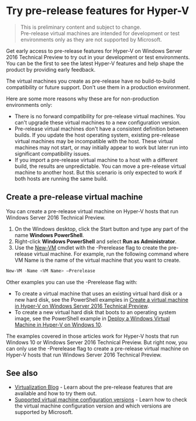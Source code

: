 # Try pre-release features for Hyper-V

> This is preliminary content and subject to change.  
  Pre-release virtual machines are intended for development or test environments only as they are not supported by Microsoft.

Get early access to pre-release features for Hyper-V on Windows Server 2016 Technical Preview to try out in your development or test environments. You can be the first to see the latest Hyper-V features and help shape the product by providing early feedback.

The virtual machines you create as pre-release have no build-to-build compatibility or future support.  Don't use them in a production environment.

Here are some more reasons why these are for non-production environments only:

* There is no forward compatibility for pre-release virtual machines. You can't upgrade these virtual machines to a new configuration version. 
* Pre-release virtual machines don't have a consistent definition between builds. If you update the host operating system, existing pre-release virtual machines may be incompatible with the host. These virtual machines may not start, or may initially appear to work but later run into significant compatibility issues.
* If you import a pre-release virtual machine to a host with a different build, the results are unpredictable. You can move a pre-release virtual machine to another host. But this scenario is only expected to work if both hosts are running the same build. 

## Create a pre-release virtual machine

You can create a pre-release virtual machine on Hyper-V hosts that run Windows Server 2016 Technical Preview.

1. On the Windows desktop, click the Start button and type any part of the name **Windows PowerShell**.
2. Right-click **Windows PowerShell** and select **Run as Administrator**.
3. Use the [New-VM](https://technet.microsoft.com/library/hh848537.aspx) cmdlet with the -Prerelease flag to create the pre-release virtual machine. For example, run the following command where VM Name is the name of the virtual machine that you want to create.

``` PowerShell
New-VM -Name <VM Name> –Prerelease 
```
Other examples you can use the -Prerelease flag with:
 - To create a virtual machine that uses an existing virtual hard disk or a new hard disk, see the PowerShell examples in [Create a virtual machine in Hyper-V on Windows Server 2016 Technical Preview](https://technet.microsoft.com/library/mt126140.aspx#BKMK_PowerShell). 
 - To create a new virtual hard disk that boots to an operating system image, see the PowerShell example in [Deploy a Windows Virtual Machine in Hyper-V on Windows 10](https://msdn.microsoft.com/en-us/virtualization/hyperv_on_windows/quick_start/walkthrough_create_vm). 
 
 The examples covered in those articles work for Hyper-V hosts that run Windows 10 or Windows Server 2016 Technical Preview. But right now, you can only use the -Prerelease flag to create a pre-release virtual machine on Hyper-V hosts that run Windows Server 2016 Technical Preview.

## See also
-  [Virtualization Blog](https://blogs.technet.microsoft.com/virtualization/) - Learn about the pre-release features that are available and how to try them out.
- [Supported virtual machine configuration versions](https://technet.microsoft.com/library/mt695898.aspx#BKMK_SupportedConfigVersions) - Learn how to check the virtual machine configuration version and which versions are supported by Microsoft.

